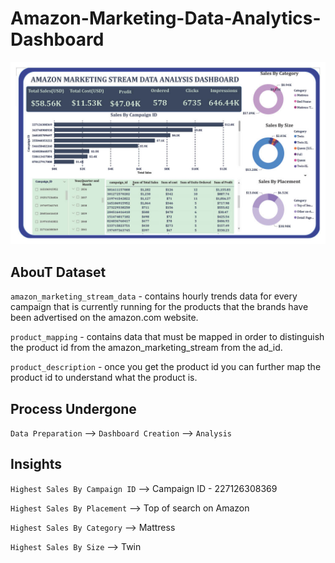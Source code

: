 # Amazon-Marketing-Data-Analytics-Dashboard

![alt1](./Amazon_marketing_data_analysis_Dashboard1024_1.jpg)

## AbouT Dataset

`amazon_marketing_stream_data` - contains hourly trends data for every campaign that is currently running for the products that the brands have been advertised on the amazon.com website. 

`product_mapping` - contains data that must be mapped in order to distinguish the product id from the amazon_marketing_stream from the ad_id.

`product_description` - once you get the product id you can further map the product id to understand what the product is.

## Process Undergone

`Data Preparation` --> `Dashboard Creation`  --> `Analysis`

## Insights

`Highest Sales By Campaign ID` --> Campaign ID - 227126308369

`Highest Sales By Placement` --> Top of search on Amazon

`Highest Sales By Category`  --> Mattress

`Highest Sales By Size` --> Twin

